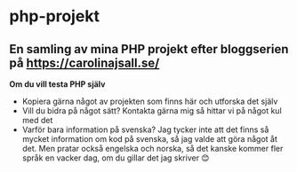 # php-projekt
## En samling av mina PHP projekt efter bloggserien på https://carolinajsall.se/

**Om du vill testa PHP själv**
* Kopiera gärna något av projekten som finns här och utforska det själv
* Vill du bidra på något sätt? Kontakta gärna mig så hittar vi på något kul med det
* Varför bara information på svenska? Jag tycker inte att det finns så mycket information om kod på svenska, så jag valde att göra något åt det. Men pratar också engelska och norska, så det kanske kommer fler språk en vacker dag, om du gillar det jag skriver 😊
